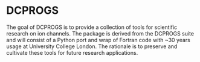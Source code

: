# DCPROGS
The goal of DCPROGS is to provide a collection of tools for scientific research on ion channels. The package is derived from the DCPROGS suite and will consist of a Python port and wrap of Fortran code with ~30 years usage at University College London. The rationale is to preserve and cultivate these tools for future research applications.
